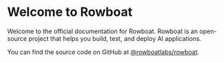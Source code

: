 # Welcome to Rowboat

Welcome to the official documentation for Rowboat. Rowboat is an open-source project that helps you build, test, and deploy AI applications.

You can find the source code on GitHub at [@rowboatlabs/rowboat](https://github.com/rowboatlabs/rowboat/).

